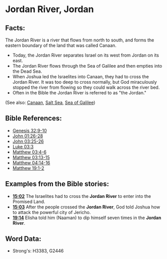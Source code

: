 # Jordan River, Jordan #

## Facts: ##

The Jordan River is a river that flows from north to south, and forms the eastern boundary of the land that was called Canaan.

* Today, the Jordan River separates Israel on its west from Jordan on its east. 
* The Jordan River flows through the Sea of Galilee and then empties into the Dead Sea.
* When Joshua led the Israelites into Canaan, they had to cross the Jordan River. It was too deep to cross normally, but God miraculously stopped the river from flowing so they could walk across the river bed.
* Often in the Bible the Jordan River is referred to as "the Jordan."

(See also: [Canaan](../names/canaan.md), [Salt Sea](../names/saltsea.md), [Sea of Galilee](../names/seaofgalilee.md))

## Bible References: ##

* [Genesis 32:9-10](rc://en/tn/help/gen/32/09)
* [John 01:26-28](rc://en/tn/help/jhn/01/26)
* [John 03:25-26](rc://en/tn/help/jhn/03/25)
* [Luke 03:3](rc://en/tn/help/luk/03/03)
* [Matthew 03:4-6](rc://en/tn/help/mat/03/04)
* [Matthew 03:13-15](rc://en/tn/help/mat/03/13)
* [Matthew 04:14-16](rc://en/tn/help/mat/04/14)
* [Matthew 19:1-2](rc://en/tn/help/mat/19/01)

## Examples from the Bible stories: ##

* __[15:02](rc://en/tn/help/obs/15/02)__ The Israelites had to cross the __Jordan River__ to enter into the Promised Land. 
* __[15:03](rc://en/tn/help/obs/15/03)__ After the people crossed the __Jordan River__, God told Joshua how to attack the powerful city of Jericho. 
* __[19:14](rc://en/tn/help/obs/19/14)__ Elisha told him (Naaman) to dip himself seven times in the __Jordan River__.

## Word Data: ##

* Strong's: H3383, G2446
